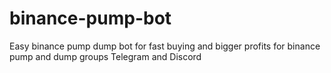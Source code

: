 # binance-pump-bot
Easy binance pump dump bot for fast buying and bigger profits for binance pump and dump groups Telegram and Discord
